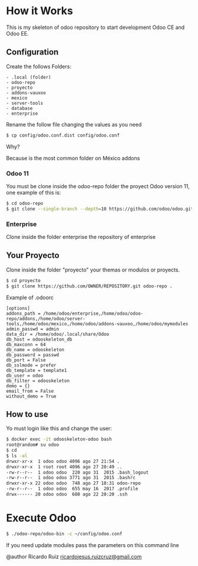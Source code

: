 # How it Works
This is my skeleton of odoo repository to start development Odoo CE and Odoo EE.

## Configuration
Create the follows Folders:

    - .local (folder)
    - odoo-repo
    - proyecto
    - addons-vauxoo
    - mexico
    - server-tools
    - database
    - enterprise

Rename the follow file changing the values as you need

```bash
$ cp config/odoo.conf.dist config/odoo.conf
```

Why?

Because is the most common folder on México addons

### Odoo 11
You must be clone inside the odoo-repo folder the proyect Odoo version 11, one example of this is:

```bash
$ cd odoo-repo
$ git clone --single-branch --depth=10 https://github.com/odoo/odoo.git .
```

### Enterprise
Clone inside the folder enterprise the repository of enterprise

## Your Proyecto
Clone inside the folder "proyecto" your themas or modulos or proyects.

```bash
$ cd proyecto
$ git clone https://github.com/OWNER/REPOSITORY.git odoo-repo .
```

Example of .odoorc 
```
[options]
addons_path = /home/odoo/enterprise,/home/odoo/odoo-repo/addons,/home/odoo/server-tools,/home/odoo/mexico,/home/odoo/addons-vauxoo,/home/odoo/mymodules
admin_passwd = admin
data_dir = /home/odoo/.local/share/Odoo
db_host = odooskeleton_db
db_maxconn = 64
db_name = odooskeleton
db_password = passwd
db_port = False
db_sslmode = prefer
db_template = template1
db_user = odoo
db_filter = odooskeleton
demo = {}
email_from = False
without_demo = True
```


## How to use
Yo must login like this and change the user:

```bash
$ docker exec -it odooskeleton-odoo bash
root@random# su odoo
$ cd
$ ls -al
drwxr-xr-x  1 odoo odoo 4096 ago 27 21:54 .
drwxr-xr-x  1 root root 4096 ago 27 20:49 ..
-rw-r--r--  1 odoo odoo  220 ago 31  2015 .bash_logout
-rw-r--r--  1 odoo odoo 3771 ago 31  2015 .bashrc
drwxr-xr-x 22 odoo odoo  748 ago 27 18:31 odoo-repo
-rw-r--r--  1 odoo odoo  655 may 16  2017 .profile
drwx------ 20 odoo odoo  680 ago 22 20:20 .ssh
```

# Execute Odoo

```bash
$ ./odoo-repo/odoo-bin -c ~/config/odoo.conf
```
If you need update modules pass the parameters on this command line

@author Ricardo Ruiz <ricardojesus.ruizcruz@gmail.com>
